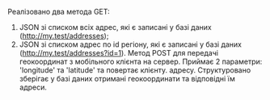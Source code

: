 Реалізовано два метода GET:
1. JSON зі списком всіх адрес, які є записані у базі даних (http://my.test/addresses);
2. JSON зі списком адрес по id регіону, які є записані у базі даних (http://my.test/addresses?id=1).
Метод POST для передачі геокоординат з мобільного клієнта на сервер. Приймає 2 параметри: 'longitude' та 'latitude' та повертає клієнту.
адресу. Структуровано зберігає у базі даних отримані геокоординати та відповідні їм адреси.
